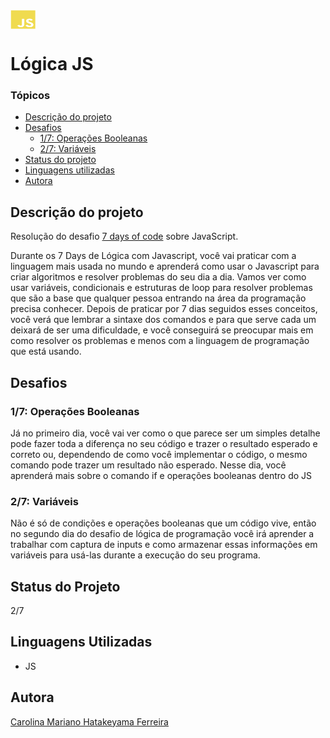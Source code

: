 <div  style="display: inline_block">
  <img align="center" alt="Nalu-JS" height="30" width="40" src="https://raw.githubusercontent.com/devicons/devicon/master/icons/javascript/javascript-plain.svg"> 
</div>

# Lógica JS

### Tópicos

- [Descrição do projeto](#descrição-do-projeto)
- [Desafios](#desafios)
  - [1/7: Operações Booleanas](#17-operações-booleanas)
  - [2/7: Variáveis](#27-variáveis)
- [Status do projeto](#status-do-projeto)
- [Linguagens utilizadas](#linguagens-utilizadas) 
- [Autora](#autora)

## Descrição do projeto

Resolução do desafio [7 days of code](https://7daysofcode.io/) sobre JavaScript.

Durante os 7 Days de Lógica com Javascript, você vai praticar com a linguagem mais usada no mundo e aprenderá como usar o Javascript para criar algoritmos e resolver problemas do seu dia a dia. Vamos ver como usar variáveis, condicionais e estruturas de loop para resolver problemas que são a base que qualquer pessoa entrando na área da programação precisa conhecer. Depois de praticar por 7 dias seguidos esses conceitos, você verá que lembrar a sintaxe dos comandos e para que serve cada um deixará de ser uma dificuldade, e você conseguirá se preocupar mais em como resolver os problemas e menos com a linguagem de programação que está usando.



## Desafios
### 1/7: Operações Booleanas

Já no primeiro dia, você vai ver como o que parece ser um simples detalhe pode fazer toda a diferença no seu código e trazer o resultado esperado e correto ou, dependendo de como você implementar o código, o mesmo comando pode trazer um resultado não esperado. Nesse dia, você aprenderá mais sobre o comando if e operações booleanas dentro do JS

### 2/7: Variáveis

Não é só de condições e operações booleanas que um código vive, então no segundo dia do desafio de lógica de programação você irá aprender a trabalhar com captura de inputs e como armazenar essas informações em variáveis para usá-las durante a execução do seu programa.

## Status do Projeto
2/7

## Linguagens Utilizadas
* JS

## Autora
[Carolina Mariano Hatakeyama Ferreira](https://github.com/carolhatakeyama)
